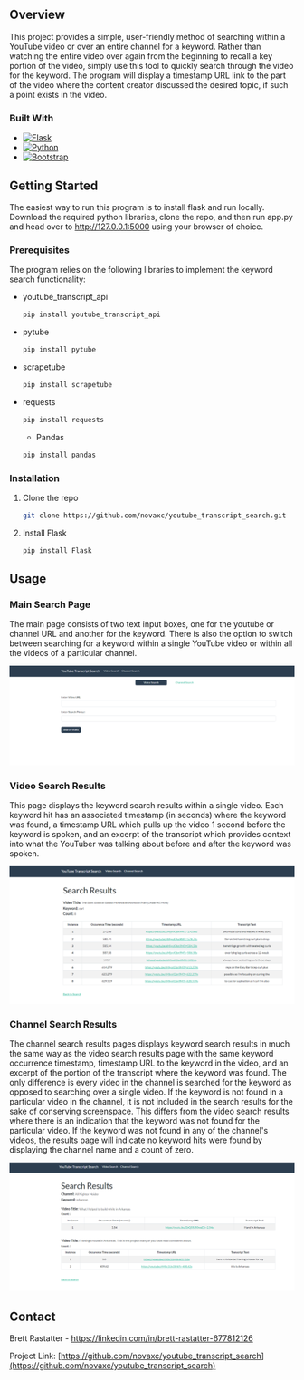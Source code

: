 <!-- ABOUT THE PROJECT -->
## Overview

This project provides a simple, user-friendly method of searching within a YouTube video or over an entire channel for a keyword. Rather than watching the entire video over again from the beginning to recall a key portion of the video, simply use this tool to quickly search through the video for the keyword. The program will display a timestamp URL link to the part of the video where the content creator discussed the desired topic, if such a point exists in the video. 



### Built With

* [![Flask][Flask.py]][Flask-url]
* [![Python][Python.py]][Python-url]
* [![Bootstrap][Bootstrap.com]][Bootstrap-url]



<!-- GETTING STARTED -->
## Getting Started

The easiest way to run this program is to install flask and run locally. Download the required python libraries, clone the repo, and then run app.py and head over to http://127.0.0.1:5000 using your browser of choice.

### Prerequisites

The program relies on the following libraries to implement the keyword search functionality:

* youtube_transcript_api
  ```sh
  pip install youtube_transcript_api
  ```

* pytube
  ```sh
  pip install pytube
  ```

* scrapetube
  ```sh
  pip install scrapetube
  ```

* requests
  ```sh
  pip install requests
  ```


  * Pandas
  ```sh
  pip install pandas
  ```

### Installation

1.  Clone the repo
    ```sh
    git clone https://github.com/novaxc/youtube_transcript_search.git
    ```
2. Install Flask
   ```sh
   pip install Flask
   ```



<!-- USAGE EXAMPLES -->
## Usage

### Main Search Page

The main page consists of two text input boxes, one for the youtube or channel URL and another for the keyword. There is also the option to switch between searching for a keyword within a single YouTube video or within all the videos of a particular channel.

![Screenshot of the Search Page](./images/Video_Search_Screenshot.png)
<p style="margin-bottom: 5px;"></p>

### Video Search Results

This page displays the keyword search results within a single video. Each keyword hit has an associated timestamp (in seconds) where the keyword was found, a timestamp URL which pulls up the video 1 second before the keyword is spoken, and an excerpt of the transcript which provides context into what the YouTuber was talking about before and after the keyword was spoken.

![Screenshot of the Search Page Results](./images/Video_Search_Results_Screenshot.png)
<p style="margin-bottom: 5px;"></p>

### Channel Search Results

The channel search results pages displays keyword search results in much the same way as the video search results page with the same keyword occurrence timestamp, timestamp URL to the keyword in the video, and an excerpt of the portion of the transcript where the keyword was found. The only difference is every video in the channel is searched for the keyword as opposed to searching over a single video. If the keyword is not found in a particular video in the channel, it is not included in the search results for the sake of conserving screenspace. This differs from the video search results where there is an indication that the keyword was not found for the particular video. If the keyword was not found in any of the channel's videos, the results page will indicate no keyword hits were found by displaying the channel name and a count of zero.

![Screenshot of the Search Page Results](./images/Channel_Search_Results_Screenshot.png)
<p style="margin-bottom: 5px;"></p>


<!-- CONTACT -->
## Contact

Brett Rastatter - https://linkedin.com/in/brett-rastatter-677812126

Project Link: [https://github.com/novaxc/youtube_transcript_search](https://github.com/novaxc/youtube_transcript_search)



<!-- MARKDOWN LINKS & IMAGES -->
<!-- https://www.markdownguide.org/basic-syntax/#reference-style-links -->
[Flask.py]: https://img.shields.io/badge/Flask-000000?style=for-the-badge&logo=flask&logoColor=white
[Flask-url]: https://flask.palletsprojects.com/
[Python.py]: https://img.shields.io/badge/Python-3776AB?style=for-the-badge&logo=python&logoColor=white
[Python-url]: https://www.python.org/
[Bootstrap.com]: https://img.shields.io/badge/Bootstrap-563D7C?style=for-the-badge&logo=bootstrap&logoColor=white
[Bootstrap-url]: https://getbootstrap.com
